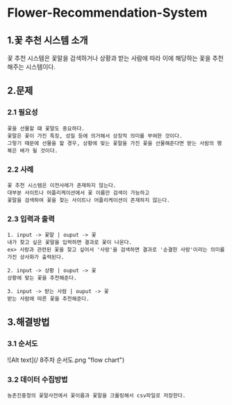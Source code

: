 # Flower-Recommendation-System

1.꽃 추천 시스템 소개
------------------------
꽃 추천 시스템은 꽃말을 검색하거나 상황과 받는 사람에 따라 이에 해당하는 꽃을 추천해주는 시스템이다.

2.문제
------------
### 2.1 필요성
```
꽃을 선물할 떄 꽃말도 중요하다.
꽃말은 꽃이 가진 특징, 성질 등에 의거해서 상징적 의미를 부여한 것이다.
그렇기 때문에 선물을 할 경우, 상황에 맞는 꽃말을 가진 꽃을 선물해준다면 받는 사람의 행복은 배가 될 것이다.
```
### 2.2 사례
```
꽃 추천 시스템은 이전사례가 존재하지 않는다.
대부분 사이트나 어플리케이션에서 꽃 이름만 검색이 가능하고 
꽃말을 검색하여 꽃을 찾는 사이트나 어플리케이션이 존재하지 않는다.
```
### 2.3 입력과  출력
```
1. input -> 꽃말 | ouput -> 꽃
내가 찾고 싶은 꽃말을 입력하면 결과로 꽃이 나온다.
ex> 사랑과 관련된 꽃을 찾고 싶어서 '사랑'을 검색하면 결과로 '순결한 사랑'이라는 의미를 가진 상사화가 출력된다.

2. input -> 상황 | ouput -> 꽃
상황에 맞는 꽃을 추천해준다.

3. input -> 받는 사람 | ouput -> 꽃
받는 사람에 따른 꽃을 추천해준다.
```

3.해결방법
-----------
### 3.1 순서도
![Alt text](/ 8주차 순서도.png "flow chart")

### 3.2 데이터 수집방법
```
농촌진흥청의 꽃말사전에서 꽃이름과 꽃말을 크롤링해서 csv파일로 저장한다.
```
